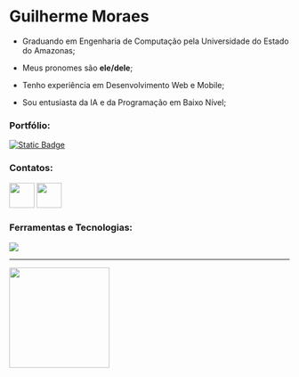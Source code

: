 # Guilherme Moraes

- Graduando em Engenharia de Computação pela Universidade do Estado do Amazonas;

- Meus pronomes são **ele/dele**;

- Tenho experiência em Desenvolvimento Web e Mobile;

- Sou entusiasta da IA e da Programação em Baixo Nível;

### Portfólio:
  
[<img alt="Static Badge" src="https://img.shields.io/badge/portf%C3%B3lio-black?style=for-the-badge">](https://portfolio-beryl-alpha-14.vercel.app/)

### Contatos:
  
<img height="45" src="https://img.shields.io/badge/ENVIE--ME_UM_E--MAIL-%23B00FDB?style=for-the-badge&link=mailto%3Aguighm.dev%40proton.me" />

<img height="45" src="https://img.shields.io/badge/VISITE_O_MEU_LINKEDIN-%230F76DB?style=for-the-badge&link=https%3A%2F%2Fwww.linkedin.com%2Fin%2Fguighm%2F" />
    
### Ferramentas e Tecnologias:

<a href="https://skillicons.dev">
    <img src="https://skillicons.dev/icons?i=react,vue,flutter,nodejs,dotnet,linux"/>
</a>

<hr/>

<div>
  <img height="180em" src="https://github-readme-stats.vercel.app/api?username=guighm&theme=neon&cache_seconds=30">
</div>
